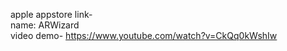 apple appstore link-    
name: ARWizard    
video demo- https://www.youtube.com/watch?v=CkQq0kWshIw   
   
<insert images here>    
